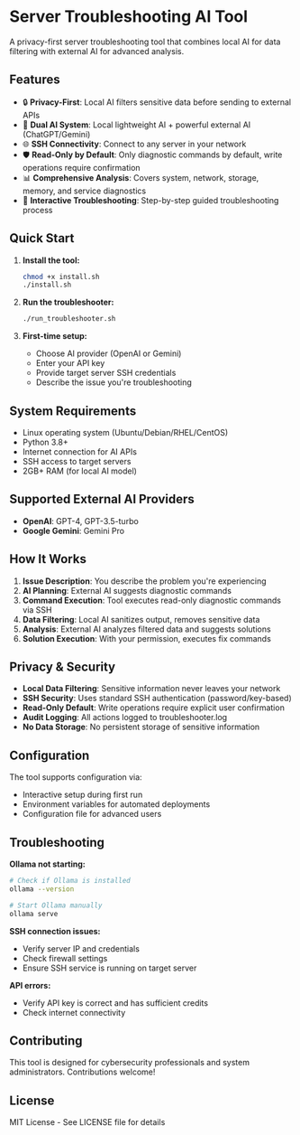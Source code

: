 # Server Troubleshooting AI Tool

A privacy-first server troubleshooting tool that combines local AI for data filtering with external AI for advanced analysis.

## Features

- 🔒 **Privacy-First**: Local AI filters sensitive data before sending to external APIs
- 🤖 **Dual AI System**: Local lightweight AI + powerful external AI (ChatGPT/Gemini)
- 🌐 **SSH Connectivity**: Connect to any server in your network
- 🛡️ **Read-Only by Default**: Only diagnostic commands by default, write operations require confirmation
- 📊 **Comprehensive Analysis**: Covers system, network, storage, memory, and service diagnostics
- 🔧 **Interactive Troubleshooting**: Step-by-step guided troubleshooting process

## Quick Start

1. **Install the tool:**
   ```bash
   chmod +x install.sh
   ./install.sh
   ```

2. **Run the troubleshooter:**
   ```bash
   ./run_troubleshooter.sh
   ```

3. **First-time setup:**
   - Choose AI provider (OpenAI or Gemini)
   - Enter your API key
   - Provide target server SSH credentials
   - Describe the issue you're troubleshooting

## System Requirements

- Linux operating system (Ubuntu/Debian/RHEL/CentOS)
- Python 3.8+ 
- Internet connection for AI APIs
- SSH access to target servers
- 2GB+ RAM (for local AI model)

## Supported External AI Providers

- **OpenAI**: GPT-4, GPT-3.5-turbo
- **Google Gemini**: Gemini Pro

## How It Works

1. **Issue Description**: You describe the problem you're experiencing
2. **AI Planning**: External AI suggests diagnostic commands
3. **Command Execution**: Tool executes read-only diagnostic commands via SSH
4. **Data Filtering**: Local AI sanitizes output, removes sensitive data
5. **Analysis**: External AI analyzes filtered data and suggests solutions  
6. **Solution Execution**: With your permission, executes fix commands

## Privacy & Security

- **Local Data Filtering**: Sensitive information never leaves your network
- **SSH Security**: Uses standard SSH authentication (password/key-based)
- **Read-Only Default**: Write operations require explicit user confirmation
- **Audit Logging**: All actions logged to troubleshooter.log
- **No Data Storage**: No persistent storage of sensitive information

## Configuration

The tool supports configuration via:
- Interactive setup during first run
- Environment variables for automated deployments
- Configuration file for advanced users

## Troubleshooting

**Ollama not starting:**
```bash
# Check if Ollama is installed
ollama --version

# Start Ollama manually
ollama serve
```

**SSH connection issues:**
- Verify server IP and credentials
- Check firewall settings
- Ensure SSH service is running on target server

**API errors:**
- Verify API key is correct and has sufficient credits
- Check internet connectivity

## Contributing

This tool is designed for cybersecurity professionals and system administrators. Contributions welcome!

## License

MIT License - See LICENSE file for details
